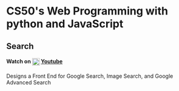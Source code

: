 # CS50's Web Programming with python and JavaScript
## Search
#### Watch on   <img src="https://i.pinimg.com/originals/31/23/9a/31239a2f70e4f8e4e3263fafb00ace1c.png" width="20" height="20" valign="middle"> [Youtube](https://www.youtube.com/watch?v=zKXuVNouw8I)
Designs a Front End for Google Search, Image Search, and Google Advanced Search
